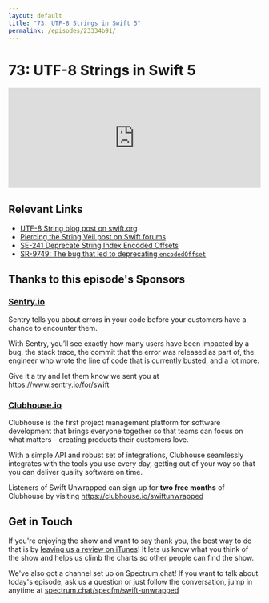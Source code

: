```yaml
---
layout: default
title: "73: UTF-8 Strings in Swift 5"
permalink: /episodes/23334b91/
---
```


# 73: UTF-8 Strings in Swift 5

<iframe frameBorder="0" height="200px" scrolling="no" seamless src="https://player.simplecast.com/7e3b0edd-7187-4200-93a7-fb04b40598cf" width="100%"></iframe>

## Relevant Links

* [UTF-8 String blog post on swift.org](https://swift.org/blog/utf8-string/)
* [Piercing the String Veil post on Swift forums](https://forums.swift.org/t/piercing-the-string-veil/21700)
* [SE-241 Deprecate String Index Encoded Offsets](https://github.com/apple/swift-evolution/blob/master/proposals/0241-string-index-explicit-encoding-offset.md)
* [SR-9749: The bug that led to deprecating `encodedOffset`](https://bugs.swift.org/browse/SR-9749)

## Thanks to this episode's Sponsors

### [Sentry.io](https://www.sentry.io/for/swift)

Sentry tells you about errors in your code before your customers have a chance to encounter them.

With Sentry, you’ll see exactly how many users have been impacted by a bug, the stack trace, the commit that the error was released as part of, the engineer who wrote the line of code that is currently busted, and a lot more.

Give it a try and let them know we sent you at https://www.sentry.io/for/swift

### [Clubhouse.io](https://clubhouse.io/swiftunwrapped)

Clubhouse is the first project management platform for software development that brings everyone together so that teams can focus on what matters – creating products their customers love.

With a simple API and robust set of integrations, Clubhouse seamlessly integrates with the tools you use every day, getting out of your way so that you can deliver quality software on time.

Listeners of Swift Unwrapped can sign up for **two free months** of Clubhouse by visiting https://clubhouse.io/swiftunwrapped

## Get in Touch

If you're enjoying the show and want to say thank you, the best way to do that is by [leaving us a review on iTunes](https://itunes.apple.com/us/podcast/swift-unwrapped/id1209817203?mt=2)! It lets us know what you think of the show and helps us climb the charts so other people can find the show.

We've also got a channel set up on Spectrum.chat! If you want to talk about today's episode, ask us a question or just follow the conversation, jump in anytime at [spectrum.chat/specfm/swift-unwrapped](https://spectrum.chat/specfm/swift-unwrapped)
